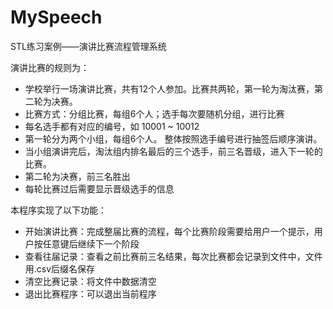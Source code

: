 # MySpeech
STL练习案例——演讲比赛流程管理系统

演讲比赛的规则为：
* 学校举行一场演讲比赛，共有12个人参加。比赛共两轮，第一轮为淘汰赛，第二轮为决赛。
* 比赛方式：分组比赛，每组6个人；选手每次要随机分组，进行比赛
* 每名选手都有对应的编号，如 10001 ~ 10012 
* 第一轮分为两个小组，每组6个人。 整体按照选手编号进行抽签后顺序演讲。
* 当小组演讲完后，淘汰组内排名最后的三个选手，前三名晋级，进入下一轮的比赛。
* 第二轮为决赛，前三名胜出
* 每轮比赛过后需要显示晋级选手的信息

本程序实现了以下功能：
* 开始演讲比赛：完成整届比赛的流程，每个比赛阶段需要给用户一个提示，用户按任意键后继续下一个阶段
* 查看往届记录：查看之前比赛前三名结果，每次比赛都会记录到文件中，文件用.csv后缀名保存
* 清空比赛记录：将文件中数据清空
* 退出比赛程序：可以退出当前程序
